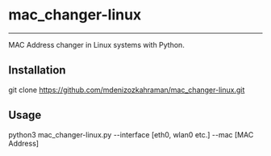 # mac_changer-linux
___________________
 MAC Address changer in Linux systems with Python.

## Installation

git clone https://github.com/mdenizozkahraman/mac_changer-linux.git


## Usage

python3 mac_changer-linux.py --interface [eth0, wlan0 etc.] --mac [MAC Address]

